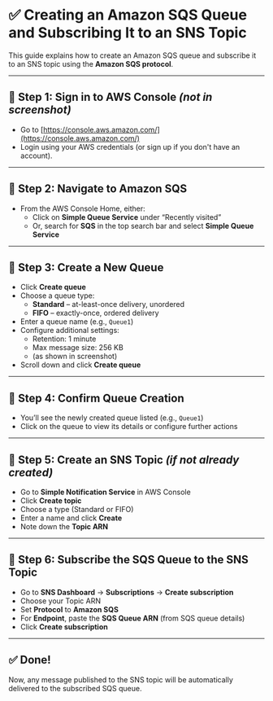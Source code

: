 # ✅ Creating an Amazon SQS Queue and Subscribing It to an SNS Topic

This guide explains how to create an Amazon SQS queue and subscribe it to an SNS topic using the **Amazon SQS protocol**.

---

## 🔹 Step 1: Sign in to AWS Console *(not in screenshot)*

- Go to [https://console.aws.amazon.com/](https://console.aws.amazon.com/)
- Login using your AWS credentials (or sign up if you don't have an account).

---

## 🔹 Step 2: Navigate to Amazon SQS

- From the AWS Console Home, either:
  - Click on **Simple Queue Service** under “Recently visited”
  - Or, search for **SQS** in the top search bar and select **Simple Queue Service**

---

## 🔹 Step 3: Create a New Queue

- Click **Create queue**
- Choose a queue type:
  - **Standard** – at-least-once delivery, unordered
  - **FIFO** – exactly-once, ordered delivery
- Enter a queue name (e.g., `Queue1`)
- Configure additional settings:
  - Retention: 1 minute  
  - Max message size: 256 KB  
  - (as shown in screenshot)
- Scroll down and click **Create queue**

---

## 🔹 Step 4: Confirm Queue Creation

- You’ll see the newly created queue listed (e.g., `Queue1`)
- Click on the queue to view its details or configure further actions

---

## 🔹 Step 5: Create an SNS Topic *(if not already created)*

- Go to **Simple Notification Service** in AWS Console
- Click **Create topic**
- Choose a type (Standard or FIFO)
- Enter a name and click **Create**
- Note down the **Topic ARN**

---

## 🔹 Step 6: Subscribe the SQS Queue to the SNS Topic

- Go to **SNS Dashboard** → **Subscriptions** → **Create subscription**
- Choose your Topic ARN
- Set **Protocol** to **Amazon SQS**
- For **Endpoint**, paste the **SQS Queue ARN** (from SQS queue details)
- Click **Create subscription**

---

## ✅ Done!

Now, any message published to the SNS topic will be automatically delivered to the subscribed SQS queue.
